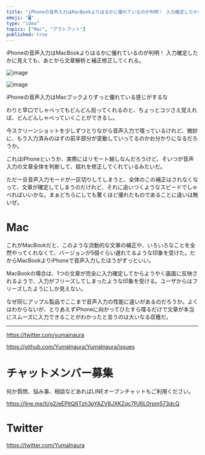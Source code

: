 ```yaml
---
title: "iPhoneの音声入力はMacBookよりはるかに優れているのが判明！ 入力確定したかに見えても、あとから文章解析と補正修正してくれる。"
emoji: "🖥"
type: "idea"
topics: ["Mac", "アウトプット"]
published: true
---
```


iPhoneの音声入力はMacBookよりはるかに優れているのが判明！ 入力確定したかに見えても、あとから文章解析と補正修正してくれる。

![image](https://user-images.githubusercontent.com/13635059/51081638-e38fc100-1737-11e9-9093-9870b5f13903.png)

![image](https://user-images.githubusercontent.com/13635059/51081639-e68ab180-1737-11e9-8a87-d5ef55573aa3.png)

iPhoneの音声入力はMacブックよりずっと優れている感じがするな

わりと早口でしゃべってもどんどん拾ってくれるのと、ちょっとコツさえ覚えれば、どんどんしゃべっていくことができるし。

今スクリーンショットを少しずつとりながら音声入力で喋っているけれど、微妙に、もう入力済みのはずの前半部分が変動していってるのかお分かりになるだろうか。

これはiPhoneというか、実際にはリモート越しなんだろうけど、そいつが音声入力の文章全体を判断して、揺れを修正してくれているみたいだ。

ただ一旦音声入力モードが一区切りしてしまうと、全体のこの補正はされなくなって、文章が確定してしまうのだけれど、それに追いつくようなスピードでしゃべればいいかな。まぁどちらにしても驚くほど優れたものであることに違いは無いぜ。

# Mac

これがMacBookだと、このような流動的な文章の補正や、いろいろなことを全然やってくれなくて、バージョンが5個ぐらい遅れてるような印象を受けた。だからMacBookよりiPhoneで音声入力したほうがずっといい。

MacBookの場合は、1つの文章が完全に入力確定してからようやく画面に反映されるようで、入力がフリーズしてしまったような印象を受ける。ユーザからはフリーズしたようにしか見えない。

なぜ同じアップル製品でここまで音声入力の性能に違いがあるのだろうか。よくはわからないが、とりあえずiPhoneに向かってひたすら喋るだけで文章が本当にスムーズに入力できることがわかったと言うのは大いなる収穫だ。

---

https://twitter.com/yumainaura

https://github.com/YumaInaura/YumaInaura/issues









<!-- Update From Qiita API -->

# チャットメンバー募集


何か質問、悩み事、相談などあればLINEオープンチャットもご利用ください。

https://line.me/ti/g2/eEPltQ6Tzh3pYAZV8JXKZqc7PJ6L0rpm573dcQ





# Twitter


https://twitter.com/YumaInaura


<!-- Update From Qiita API -->


